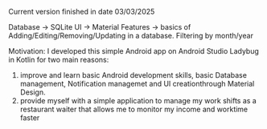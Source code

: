 Current version finished in date 03/03/2025

Database -> SQLite
UI -> Material
Features -> basics of Adding/Editing/Removing/Updating in a database. Filtering by month/year

Motivation:
I developed this simple Android app on Android Studio Ladybug in Kotlin for two main reasons:
  1. improve and learn basic Android development skills, basic Database management, Notification managemet and UI creationthrough Material Design.
  2. provide myself with a simple application to manage my work shifts as a restaurant waiter that allows me to monitor my income and worktime faster
